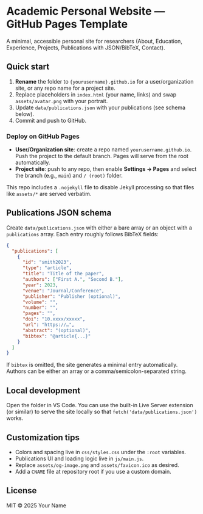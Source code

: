# Academic Personal Website — GitHub Pages Template

A minimal, accessible personal site for researchers (About, Education, Experience, Projects, Publications with JSON/BibTeX, Contact).

## Quick start

1. **Rename** the folder to `{yourusername}.github.io` for a user/organization site, or any repo name for a project site.
2. Replace placeholders in `index.html` (your name, links) and swap `assets/avatar.png` with your portrait.
3. Update `data/publications.json` with your publications (see schema below).
4. Commit and push to GitHub.

### Deploy on GitHub Pages

- **User/Organization site**: create a repo named `yourusername.github.io`. Push the project to the default branch. Pages will serve from the root automatically.
- **Project site**: push to any repo, then enable **Settings → Pages** and select the branch (e.g., `main`) and `/ (root)` folder.

This repo includes a `.nojekyll` file to disable Jekyll processing so that files like `assets/*` are served verbatim.

## Publications JSON schema

Create `data/publications.json` with either a bare array or an object with a `publications` array. Each entry roughly follows BibTeX fields:

```json
{
  "publications": [
    {
      "id": "smith2023",
      "type": "article",
      "title": "Title of the paper",
      "authors": ["First A.", "Second B."],
      "year": 2023,
      "venue": "Journal/Conference",
      "publisher": "Publisher (optional)",
      "volume": "",
      "number": "",
      "pages": "",
      "doi": "10.xxxx/xxxxx",
      "url": "https://…",
      "abstract": "(optional)",
      "bibtex": "@article{...}"
    }
  ]
}
```

If `bibtex` is omitted, the site generates a minimal entry automatically. Authors can be either an array or a comma/semicolon-separated string.

## Local development

Open the folder in VS Code. You can use the built-in Live Server extension (or similar) to serve the site locally so that `fetch('data/publications.json')` works.

## Customization tips

- Colors and spacing live in `css/styles.css` under the `:root` variables.
- Publications UI and loading logic live in `js/main.js`.
- Replace `assets/og-image.png` and `assets/favicon.ico` as desired.
- Add a `CNAME` file at repository root if you use a custom domain.

## License

MIT © 2025 Your Name
